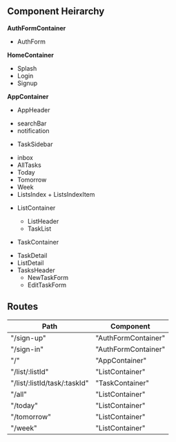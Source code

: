 ## Component Heirarchy

**AuthFormContainer**
 - AuthForm

**HomeContainer**
 - Splash
 - Login
 - Signup

**AppContainer**
 - AppHeader
  * searchBar
  * notification

 - TaskSidebar
  *  inbox
  *  AllTasks
  *  Today
  *  Tomorrow
  *  Week
  *  ListsIndex
    + ListsIndexItem

- ListContainer
  * ListHeader
  * TaskList


 - TaskContainer
  * TaskDetail
  * ListDetail
  * TasksHeader
    + NewTaskForm
    + EditTaskForm
## Routes

|Path   | Component   |
|-------|-------------|
| "/sign-up" | "AuthFormContainer" |
| "/sign-in" | "AuthFormContainer" |
| "/" | "AppContainer" |
| "/list/:listId" | "ListContainer" |
| "/list/:listId/task/:taskId" | "TaskContainer" |
| "/all" | "ListContainer" |
| "/today" | "ListContainer" |
| "/tomorrow" | "ListContainer" |
| "/week" | "ListContainer" |
